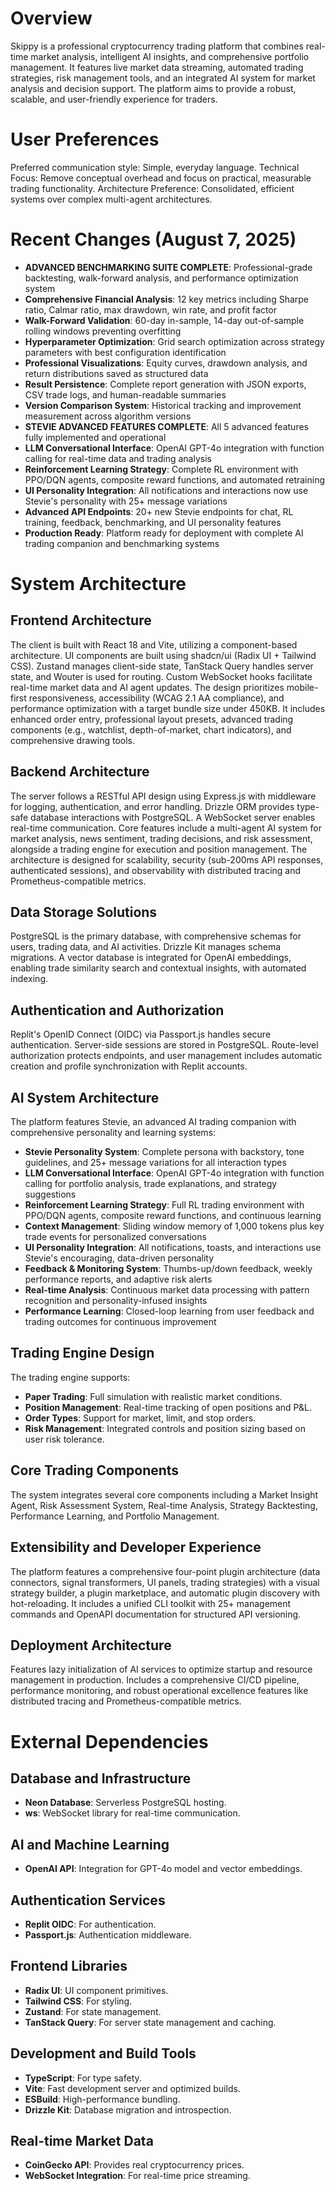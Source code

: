 # Overview
Skippy is a professional cryptocurrency trading platform that combines real-time market analysis, intelligent AI insights, and comprehensive portfolio management. It features live market data streaming, automated trading strategies, risk management tools, and an integrated AI system for market analysis and decision support. The platform aims to provide a robust, scalable, and user-friendly experience for traders.

# User Preferences
Preferred communication style: Simple, everyday language.
Technical Focus: Remove conceptual overhead and focus on practical, measurable trading functionality.
Architecture Preference: Consolidated, efficient systems over complex multi-agent architectures.

# Recent Changes (August 7, 2025)
- **ADVANCED BENCHMARKING SUITE COMPLETE**: Professional-grade backtesting, walk-forward analysis, and performance optimization system
- **Comprehensive Financial Analysis**: 12 key metrics including Sharpe ratio, Calmar ratio, max drawdown, win rate, and profit factor
- **Walk-Forward Validation**: 60-day in-sample, 14-day out-of-sample rolling windows preventing overfitting
- **Hyperparameter Optimization**: Grid search optimization across strategy parameters with best configuration identification
- **Professional Visualizations**: Equity curves, drawdown analysis, and return distributions saved as structured data
- **Result Persistence**: Complete report generation with JSON exports, CSV trade logs, and human-readable summaries
- **Version Comparison System**: Historical tracking and improvement measurement across algorithm versions
- **STEVIE ADVANCED FEATURES COMPLETE**: All 5 advanced features fully implemented and operational
- **LLM Conversational Interface**: OpenAI GPT-4o integration with function calling for real-time data and trading analysis
- **Reinforcement Learning Strategy**: Complete RL environment with PPO/DQN agents, composite reward functions, and automated retraining
- **UI Personality Integration**: All notifications and interactions now use Stevie's personality with 25+ message variations
- **Advanced API Endpoints**: 20+ new Stevie endpoints for chat, RL training, feedback, benchmarking, and UI personality features
- **Production Ready**: Platform ready for deployment with complete AI trading companion and benchmarking systems

# System Architecture

## Frontend Architecture
The client is built with React 18 and Vite, utilizing a component-based architecture. UI components are built using shadcn/ui (Radix UI + Tailwind CSS). Zustand manages client-side state, TanStack Query handles server state, and Wouter is used for routing. Custom WebSocket hooks facilitate real-time market data and AI agent updates. The design prioritizes mobile-first responsiveness, accessibility (WCAG 2.1 AA compliance), and performance optimization with a target bundle size under 450KB. It includes enhanced order entry, professional layout presets, advanced trading components (e.g., watchlist, depth-of-market, chart indicators), and comprehensive drawing tools.

## Backend Architecture
The server follows a RESTful API design using Express.js with middleware for logging, authentication, and error handling. Drizzle ORM provides type-safe database interactions with PostgreSQL. A WebSocket server enables real-time communication. Core features include a multi-agent AI system for market analysis, news sentiment, trading decisions, and risk assessment, alongside a trading engine for execution and position management. The architecture is designed for scalability, security (sub-200ms API responses, authenticated sessions), and observability with distributed tracing and Prometheus-compatible metrics.

## Data Storage Solutions
PostgreSQL is the primary database, with comprehensive schemas for users, trading data, and AI activities. Drizzle Kit manages schema migrations. A vector database is integrated for OpenAI embeddings, enabling trade similarity search and contextual insights, with automated indexing.

## Authentication and Authorization
Replit's OpenID Connect (OIDC) via Passport.js handles secure authentication. Server-side sessions are stored in PostgreSQL. Route-level authorization protects endpoints, and user management includes automatic creation and profile synchronization with Replit accounts.

## AI System Architecture
The platform features Stevie, an advanced AI trading companion with comprehensive personality and learning systems:
- **Stevie Personality System**: Complete persona with backstory, tone guidelines, and 25+ message variations for all interaction types
- **LLM Conversational Interface**: OpenAI GPT-4o integration with function calling for portfolio analysis, trade explanations, and strategy suggestions
- **Reinforcement Learning Strategy**: Full RL trading environment with PPO/DQN agents, composite reward functions, and continuous learning
- **Context Management**: Sliding window memory of 1,000 tokens plus key trade events for personalized conversations
- **UI Personality Integration**: All notifications, toasts, and interactions use Stevie's encouraging, data-driven personality
- **Feedback & Monitoring System**: Thumbs-up/down feedback, weekly performance reports, and adaptive risk alerts
- **Real-time Analysis**: Continuous market data processing with pattern recognition and personality-infused insights
- **Performance Learning**: Closed-loop learning from user feedback and trading outcomes for continuous improvement

## Trading Engine Design
The trading engine supports:
- **Paper Trading**: Full simulation with realistic market conditions.
- **Position Management**: Real-time tracking of open positions and P&L.
- **Order Types**: Support for market, limit, and stop orders.
- **Risk Management**: Integrated controls and position sizing based on user risk tolerance.

## Core Trading Components
The system integrates several core components including a Market Insight Agent, Risk Assessment System, Real-time Analysis, Strategy Backtesting, Performance Learning, and Portfolio Management.

## Extensibility and Developer Experience
The platform features a comprehensive four-point plugin architecture (data connectors, signal transformers, UI panels, trading strategies) with a visual strategy builder, a plugin marketplace, and automatic plugin discovery with hot-reloading. It includes a unified CLI toolkit with 25+ management commands and OpenAPI documentation for structured API versioning.

## Deployment Architecture
Features lazy initialization of AI services to optimize startup and resource management in production. Includes a comprehensive CI/CD pipeline, performance monitoring, and robust operational excellence features like distributed tracing and Prometheus-compatible metrics.

# External Dependencies

## Database and Infrastructure
- **Neon Database**: Serverless PostgreSQL hosting.
- **ws**: WebSocket library for real-time communication.

## AI and Machine Learning
- **OpenAI API**: Integration for GPT-4o model and vector embeddings.

## Authentication Services
- **Replit OIDC**: For authentication.
- **Passport.js**: Authentication middleware.

## Frontend Libraries
- **Radix UI**: UI component primitives.
- **Tailwind CSS**: For styling.
- **Zustand**: For state management.
- **TanStack Query**: For server state management and caching.

## Development and Build Tools
- **TypeScript**: For type safety.
- **Vite**: Fast development server and optimized builds.
- **ESBuild**: High-performance bundling.
- **Drizzle Kit**: Database migration and introspection.

## Real-time Market Data
- **CoinGecko API**: Provides real cryptocurrency prices.
- **WebSocket Integration**: For real-time price streaming.